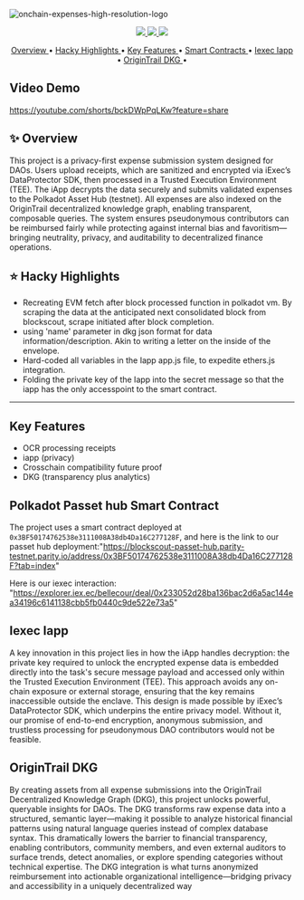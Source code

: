 ![onchain-expenses-high-resolution-logo](https://github.com/user-attachments/assets/06d561ac-2450-4be5-8717-eec2caafc059)

<p align="center">
  <a href="https://www.linkedin.com/in/agustin-schiariti/">
    <img src="https://img.shields.io/badge/Reach_Agustin-On_LinkedIn-Green">
  </a>
  <a href="https://www.linkedin.com/in/agustin-schiariti/">
    <img src="https://img.shields.io/badge/Reach_Maharaja-On_LinkedIn-Green">
  </a>
  <a href="https://www.linkedin.com/in/agustin-schiariti/">
    <img src="https://img.shields.io/badge/Reach_Dercio-On_LinkedIn-Green">
  </a>
</p>

<p align="center">
  <a href="## ✨ Overview"> Overview </a> •
  <a href="## ⭐ Hacky Highlights"> Hacky Highlights </a> •
  <a href="## 🔑 Key Features (MVP)"> Key Features </a> •
  <a href="## 👙 Polkadot Passet hub Smart Contract"> Smart Contracts </a> • 
  <a href="## 🟡 Iexec Iapp"> Iexec Iapp </a> • 
  <a href="## 🔗 OriginTrail DKG"> OriginTrail DKG </a> • 

  
</p>

## Video Demo

https://youtube.com/shorts/bckDWpPqLKw?feature=share

## ✨ Overview

This project is a privacy-first expense submission system designed for DAOs. Users upload receipts, which are sanitized and encrypted via iExec’s DataProtector SDK, then processed in a Trusted Execution Environment (TEE). The iApp decrypts the data securely and submits validated expenses to the Polkadot Asset Hub (testnet). All expenses are also indexed on the OriginTrail decentralized knowledge graph, enabling transparent, composable queries. The system ensures pseudonymous contributors can be reimbursed fairly while protecting against internal bias and favoritism—bringing neutrality, privacy, and auditability to decentralized finance operations.

## ⭐ Hacky Highlights
- Recreating EVM fetch after block processed function in polkadot vm. By scraping the data at the anticipated next consolidated block from blockscout, scrape initiated after block completion.
- using 'name' parameter in dkg json format for data information/description. Akin to writing a letter on the inside of the envelope.
- Hard-coded all variables in the Iapp app.js file, to expedite ethers.js integration.
- Folding the private key of the Iapp into the secret message so that the iapp has the only accesspoint to the smart contract.

---
## Key Features
 - OCR processing receipts
 - iapp (privacy)
 - Crosschain compatibility future proof
 - DKG (transparency plus analytics)

   
## Polkadot Passet hub Smart Contract

The project uses a smart contract deployed at `0x3BF50174762538e3111008A38db4Da16C277128F`, and here is the link to our passet hub deployment:"https://blockscout-passet-hub.parity-testnet.parity.io/address/0x3BF50174762538e3111008A38db4Da16C277128F?tab=index"

Here is our iexec interaction: "https://explorer.iex.ec/bellecour/deal/0x233052d28ba136bac2d6a5ac144ea34196c6141138cbb5fb0440c9de522e73a5"

## Iexec Iapp

A key innovation in this project lies in how the iApp handles decryption: the private key required to unlock the encrypted expense data is embedded directly into the task's secure message payload and accessed only within the Trusted Execution Environment (TEE). This approach avoids any on-chain exposure or external storage, ensuring that the key remains inaccessible outside the enclave. This design is made possible by iExec’s DataProtector SDK, which underpins the entire privacy model. Without it, our promise of end-to-end encryption, anonymous submission, and trustless processing for pseudonymous DAO contributors would not be feasible.

## OriginTrail DKG

By creating assets from all expense submissions into the OriginTrail Decentralized Knowledge Graph (DKG), this project unlocks powerful, queryable insights for DAOs. The DKG transforms raw expense data into a structured, semantic layer—making it possible to analyze historical financial patterns using natural language queries instead of complex database syntax. This dramatically lowers the barrier to financial transparency, enabling contributors, community members, and even external auditors to surface trends, detect anomalies, or explore spending categories without technical expertise. The DKG integration is what turns anonymized reimbursement into actionable organizational intelligence—bridging privacy and accessibility in a uniquely decentralized way

